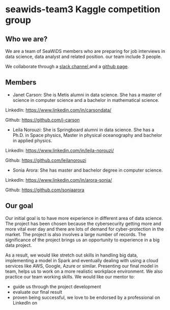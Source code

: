 
# seawids-team3 Kaggle competition group
## Who we are?
We are a team of SeaWiDS members who are preparing for job interviews in data science, data analyst and related position. 
our team include 3 people. 

We collaborate through a [ slack channel ](https://women-ds-seattle.slack.com/messages/GJEQ1A1B2/convo/GJEQ1A1B2-1557259959.001200/) and a [github page](https://github.com/seawids-team3).
## Members
* Janet Carson: She is Metis alumni in data science. She has a master of science in computer science and a bachelor in mathematical science.

LinkedIn: https://www.linkedin.com/in/carsondata/

Github: https://github.com/j-carson

* Leila Norouzi: She is Springboard alumni in data science. She has a Ph.D. in Space physics, Master in physical oceanography and bachelor in applied physics. 

LinkedIn: https://www.linkedin.com/in/leila-norouzi/

Github: https://github.com/leilanorouzi

* Sonia Arora: She has master and bachelor degree in computer science. 

LinkedIn: https://www.linkedin.com/in/arora-sonia/

Github: https://github.com/soniaarora

## Our goal
Our initial goal is to have more experience in different area of data science.  The project has been chosen because the cybersecurity getting more and more vital ever day and there are lots of demand for cyber-protection in the market. The project is also involves a large number of records. The significance of the project brings us an opportunity to experience in a big data project. 

As a result, we would like stretch out skills in handling big data, implementing a model in Spark and eventually dealing with using a cloud services like AWS, Google, Azure or similar. 
Presenting our final model in team, helps us to work on a more realistic workplace environment. We also practice our team working skills. 
We would like our mentor to:
- guide us through the project development
- evaluate our final result 
- proven being successful, we love to be endorsed by a professional on LinkedIn on





